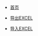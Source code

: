 <!-- docs/_sidebar.md -->

* [首页](README "123456")

* [导出EXCEL](导出EXCEL "The greatest guide in the world")

* [导入EXCEL](导入EXCEL)

  

